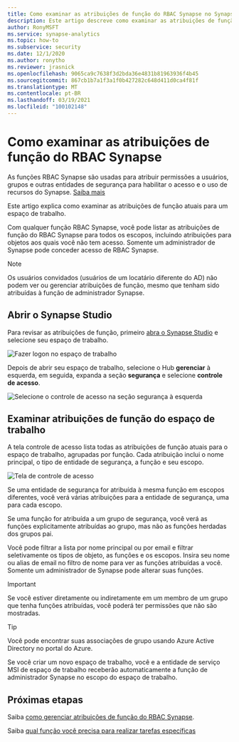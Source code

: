 ```yaml
---
title: Como examinar as atribuições de função do RBAC Synapse no Synapse Studio
description: Este artigo descreve como examinar as atribuições de função do RBAC Synapse usando o Synapse Studio
author: RonyMSFT
ms.service: synapse-analytics
ms.topic: how-to
ms.subservice: security
ms.date: 12/1/2020
ms.author: ronytho
ms.reviewer: jrasnick
ms.openlocfilehash: 9065ca9c7638f3d2bda36e4831b81963936f4b45
ms.sourcegitcommit: 867cb1b7a1f3a1f0b427282c648d411d0ca4f81f
ms.translationtype: MT
ms.contentlocale: pt-BR
ms.lasthandoff: 03/19/2021
ms.locfileid: "100102148"
---
```

# <a name="how-to-review-synapse-rbac-role-assignments"></a>Como examinar as atribuições de função do RBAC Synapse

As funções RBAC Synapse são usadas para atribuir permissões a usuários, grupos e outras entidades de segurança para habilitar o acesso e o uso de recursos do Synapse.  [Saiba mais](./synapse-workspace-synapse-rbac.md)

Este artigo explica como examinar as atribuições de função atuais para um espaço de trabalho.

Com qualquer função RBAC Synapse, você pode listar as atribuições de função do RBAC Synapse para todos os escopos, incluindo atribuições para objetos aos quais você não tem acesso. Somente um administrador de Synapse pode conceder acesso de RBAC Synapse.  

>[!Note]
>Os usuários convidados (usuários de um locatário diferente do AD) não podem ver ou gerenciar atribuições de função, mesmo que tenham sido atribuídas à função de administrador Synapse.    

## <a name="open-synapse-studio"></a>Abrir o Synapse Studio  

Para revisar as atribuições de função, primeiro [abra o Synapse Studio](https://web.azuresynapse.net/) e selecione seu espaço de trabalho. 

![Fazer logon no espaço de trabalho](./media/common/login-workspace.png) 
 
 Depois de abrir seu espaço de trabalho, selecione o Hub **gerenciar** à esquerda, em seguida, expanda a seção **segurança** e selecione **controle de acesso**. 

 ![Selecione o controle de acesso na seção segurança à esquerda](./media/how-to-manage-synapse-rbac-role-assignments/left-nav-security-access-control.png)

## <a name="review-workspace-role-assignments"></a>Examinar atribuições de função do espaço de trabalho

A tela controle de acesso lista todas as atribuições de função atuais para o espaço de trabalho, agrupadas por função. Cada atribuição inclui o nome principal, o tipo de entidade de segurança, a função e seu escopo.

![Tela de controle de acesso](./media/how-to-review-synapse-rbac-role-assignments/access-control-assignments.png)

Se uma entidade de segurança for atribuída à mesma função em escopos diferentes, você verá várias atribuições para a entidade de segurança, uma para cada escopo.  

Se uma função for atribuída a um grupo de segurança, você verá as funções explicitamente atribuídas ao grupo, mas não as funções herdadas dos grupos pai.  

Você pode filtrar a lista por nome principal ou por email e filtrar seletivamente os tipos de objeto, as funções e os escopos. Insira seu nome ou alias de email no filtro de nome para ver as funções atribuídas a você. Somente um administrador de Synapse pode alterar suas funções.

>[!Important] 
>Se você estiver diretamente ou indiretamente em um membro de um grupo que tenha funções atribuídas, você poderá ter permissões que não são mostradas.

>[!tip]
>Você pode encontrar suas associações de grupo usando Azure Active Directory no portal do Azure.  

Se você criar um novo espaço de trabalho, você e a entidade de serviço MSI de espaço de trabalho receberão automaticamente a função de administrador Synapse no escopo do espaço de trabalho.

## <a name="next-steps"></a>Próximas etapas

Saiba [como gerenciar atribuições de função do RBAC Synapse](./how-to-manage-synapse-rbac-role-assignments.md).

Saiba [qual função você precisa para realizar tarefas específicas](./synapse-workspace-understand-what-role-you-need.md)